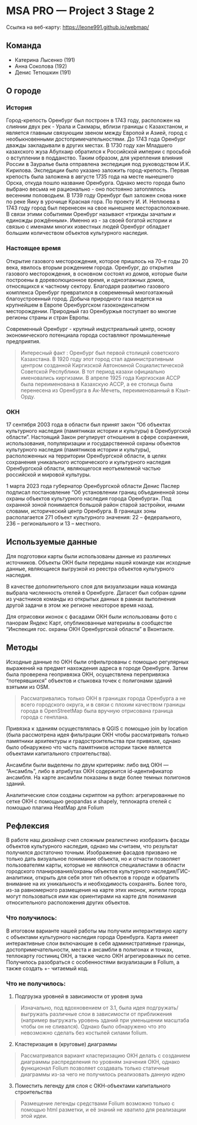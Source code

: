 # MSA PRO — Project 3 Stage 2

Ссылка на веб-карту: https://leone991.github.io/webmap/

## Команда

- Катерина Лысенко (191) 
- Анна Соколова (192)
- Денис Тетюшкин (191)

## О городе

### История
Город-крепость Оренбург был построен в 1743 году, расположен на слиянии двух рек - Урала и Сакмары, вблизи границы с Казахстаном, и является главным связующим звеном между Европой и Азией, город с необыкновенными достопримечательностями.
До 1743 года Оренбург дважды закладывали в других местах. В 1730 году хан Младшего казахского жуза Абулхаир обратился к Российской империи с просьбой о вступлении в подданство. Таким образом, для укрепления влияния России в Зауралье была отправлена экспедиция под руководством И.К. Кирилова. Экспедиции было указано заложить город-крепость. Первая крепость была заложена в августе 1735 года на месте нынешнего Орска, откуда пошло название Оренбурга. Однако место города было выбрано весьма не рационально - оно постоянно затоплялось весенним половодьем.
В 1739 году Оренбург был заложен снова ниже по реке Яику в урочище Красная гора. По проекту И. И. Неплюева в 1743 году город был перенесен на свое нынешнее месторасположение. В связи этими событиями Оренбург называют «трижды зачатым и единожды рождённым».
Именно из - за своей богатой истории  и связью с именами многих известных людей Оренбург обладает большим количеством объектов культурного наследия. 

### Настоящее время
Открытие газового месторождения, которое пришлось на 70-е годы 20 века, явилось вторым рождением города. Оренбург, до открытия газового месторождения, в основном состоял из домов, которые были построены в дореволюционное время, и одноэтажных домов, относящихся к частному сектору. Благодаря развитию газового комплекса Оренбург превратился в современный многоэтажный благоустроенный город. Добыча природного газа ведется на крупнейшем в Европе Оренбургском газоконденсатном месторождении. Природный газ Оренбуржья поступает во многие регионы страны и стран Европы.

Современный Оренбург - крупный индустриальный центр, основу экономического потенциала города составляют промышленные предприятия.

>Интересный факт : Оренбург был первой столицей советского Казахстана. В 1920 году этот город стал административным центром созданной Киргизской Автономной Социалистической Советской Республики. В тот период казахи официально именовались киргизами. В апреле 1925 года Киргизская АССР была переименована в Казахскую АССР, а ее столица была перенесена из Оренбурга в Ак-Мечеть, переименованный в Кзыл-Орду. 

### ОКН
17 сентября 2003 года в области был принят закон “Об объектах культурного наследия (памятниках истории и культуры) в Оренбургской области”. Настоящий Закон регулирует отношения в сфере сохранения, использования,  популяризации  и  государственной  охраны объектов    культурного   наследия   (памятников  истории и культуры), расположенных на территории   Оренбургской  области,  в  целях    сохранения  уникального  исторического  и   культурного наследия Оренбургской области, являющегося неотъемлемой частью российской и мировой культуры.

1 марта 2023 года губернатор Оренбургской области Денис Паслер подписал постановление “Об установлении границ объединенной зоны охраны объектов культурного наследия города Оренбурга». Под охранной зоной понимается большой район старой застройки, иными словами, исторический центр Оренбурга. В границах зоны располагается 271 объект культурного значения: 22 – федерального, 236 – регионального и 13 – местного.

## Используемые данные

Для подготовки карты были использованы данные из различных источников. Объекты ОКН были переданы нашей команде как исходные данные, являющиеся выгрузкой из реестра объектов культурного наследия.

В качестве дополнительного слоя для визуализации наша команда выбрала численность отелей в Оренбурге. Датасет был собран одним из участников команды из открытых данных  в рамках выполнения другой задачи в этом же регионе некоторое время назад.

Для отрисовки иконок с фасадами ОКН были использованы фото с панорам Яндекс Карт, опубликованные материалы в сообществе “Инспекция гос. охраны ОКН Оренбургской области” в Вконтакте. 

## Методы

Исходные данные по ОКН были отфильтрованы с помощью регулярных выражений на предмет нахождения адреса в городе Оренбурге. Затем была проверена геопривязка ОКН, осуществлена перепривязка “потерявшихся” объектов и стыковка точек с полигонами зданий взятыми из OSM.

> Рассматривались только ОКН в границах города Оренбурга а не всего городского округа, и в связи с плохим качеством границы города в OpenStreetMap была вручную отрисована граница города с генплана.

Привязка к зданиям осуществлялась в QGIS с помощью join by location (была рассмотрена идея фильтрации ОКН чтобы рассматривать только памятники архитектуры и градостроительства при привязке, однако было обнаружено что часть памятников истории также является объектами капитального строительства).

Ансамбли были выделены по двум критериям: либо вид ОКН — “Ансамбль”, либо в атрибутах ОКН содержится id-идентификатор  ансамбля. На карте ансамбли показаны в виде более темных полигонов зданий.

Аналитические слои созданы скриптом на python: агрегированные по сетке ОКН с помощью geopandas и shapely, теплокарта отелей с помощью плагина HeatMap для Folium 

## Рефлексия

В работе наш *дизайнер* счел сложным реалистично изобразить фасады объектов культурного наследия, однако мы считаем, что результат получился достаточно точным. Изображение фасадов призвано не только дать визуальное понимание объекта, но и отчасти позволяет пользователям карты, которые не являются специалистами в области городского планирования/охраны объектов культурного наследия/ГИС-аналитики, открыть для себя этот тип объектов в городе и обратить внимание на их уникальность и необходимость сохранять. Более того, из-за равномерного размещения на карте этих иконок, жители города могут пользоваться ими как ориентирами на карте для понимания относительного расположения других объектов.

### Что получилось:

В итоговом варианте нашей работы мы получили интерактивную карту с объектами культурного наследия города Оренбурга. Карта имеет интерактивные слои включающие в себя административные границы, достопримечательности, места и ансамбли в полигонах и точках, теплокарту гостиниц ОКН, а также число ОКН агрегированных по сетке. Получилось разобраться с особенностями визуализации в Folium, а также создать +- читаемый код.

### Что не получилось:

1. Подгрузка уровней в зависимости от уровня зума

> Изначально, под вдохновением от 3.1, была идея подгружать/выгружать различные слои в зависимости от приближения (например выгружать уровень зданий при уменьшении масштаба чтобы он не сливался). Однако было обнаружено что это невозможно сделать без костылей силами folium.

2. Кластеризация в (круговые) диаграммы

> Рассматривался вариант кластеризацию ОКН делать с созданием диаграммы распределения по уровням значения ОКН, однако функционал Folium позволяет создавать только статичные диаграммы из-за чего не получилось реализовать данную идею

3. Поместить легенду для слоя с ОКН-объектами капитального строительства

> Размещение легенды средствами Folium возможно только с помощью html разметки, и её знаний не хватило для реализации этой идеи.
